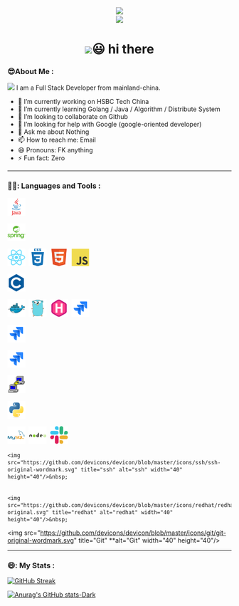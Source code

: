 
<div id=header" align="center">
<img src="https://media.giphy.com/media/bnVMLaBcfZEMatI31d/giphy.gif" width="auto" heigh="auto">
</div>

<div id=profile-counter" align="center" >
<img src="https://komarev.com/ghpvc/?username=kirk-zhang58&style=flat-square&color=blue"  />
</div>


<h1 align="center">
  <img src="https://media.giphy.com/media/hvRJCLFzcasrR4ia7z/giphy.gif" width="30px"/>😃 hi there
  
</h1>

<!-- <div align="center">
  <img src="https://media.giphy.com/media/l46Cy1rHbQ92uuLXa/giphy.gif" width="auto" height="auto"/>

</div> -->


### 😎About Me : 

<img src="https://media.giphy.com/media/3oz8xzYXuCWF1IXv68/giphy.gif" width="50"> I am a Full Stack Developer  from mainland-china.

- 🔭 I’m currently working on HSBC Tech China
- 🌱 I’m currently learning Golang / Java / Algorithm / Distribute System
- 👯 I’m looking to collaborate on Github
- 🤔 I’m looking for help with Google (google-oriented developer)
- 💬 Ask me about Nothing
- 📫 How to reach me: Email
- 😄 Pronouns: FK anything
- ⚡ Fun fact: Zero

--- 

### 👨‍🔧: Languages and Tools :


<div>
  <img src="https://github.com/devicons/devicon/blob/master/icons/java/java-original-wordmark.svg" title="Java" alt="Java" width="40" height="40"/>&nbsp;

  <img src="https://github.com/devicons/devicon/blob/master/icons/spring/spring-original-wordmark.svg" title="Spring" alt="Spring" width="40" height="40"/>&nbsp;


  <img src="https://github.com/devicons/devicon/blob/master/icons/react/react-original.svg" title="React" alt="React " width="40" height="40"/>&nbsp;
  <img src="https://github.com/devicons/devicon/blob/master/icons/css3/css3-plain-wordmark.svg"  title="CSS3" alt="CSS" width="40" height="40"/>&nbsp;
  <img src="https://github.com/devicons/devicon/blob/master/icons/html5/html5-original.svg" title="HTML5" alt="HTML" width="40" height="40"/>&nbsp;
  <img src="https://github.com/devicons/devicon/blob/master/icons/javascript/javascript-original.svg" title="JavaScript" alt="JavaScript" width="40" height="40"/>&nbsp;


<img src="https://github.com/devicons/devicon/blob/master/icons/c/c-plain.svg" title="C"  alt="C" width="40" height="40"/>&nbsp;
  
<img src="https://github.com/devicons/devicon/blob/master/icons/docker/docker-original.svg" title="docker"  alt="docker" width="40" height="40"/>&nbsp;
<img src="https://github.com/devicons/devicon/blob/master/icons/go/go-original.svg" title="golang"  alt="golang" width="40" height="40"/>&nbsp;
<img src="https://github.com/devicons/devicon/blob/master/icons/hugo/hugo-original.svg" title="hugo"  alt="hugo" width="40" height="40"/>&nbsp;
<img src="https://github.com/devicons/devicon/blob/master/icons/jira/jira-original.svg" title="jira"  alt="jira" width="40" height="40"/>&nbsp;
  
 <img src="https://github.com/devicons/devicon/blob/master/icons/jira/jira-original.svg" title="linux"  alt="linux" width="40" height="40"/>&nbsp;
  
<img src="https://github.com/devicons/devicon/blob/master/icons/jira/jira-original.svg" title="latex"  alt="latex" width="40" height="40"/>&nbsp;
  
  
<img src="https://github.com/devicons/devicon/blob/master/icons/putty/putty-original.svg" title="putty"  alt="putty" width="40" height="40"/>&nbsp;
  
<img src="https://github.com/devicons/devicon/blob/master/icons/python/python-original.svg" title="python"  alt="python" width="40" height="40"/>&nbsp;
  
  <img src="https://github.com/devicons/devicon/blob/master/icons/mysql/mysql-original-wordmark.svg" title="MySQL"  alt="MySQL" width="40" height="40"/>&nbsp;
  <img src="https://github.com/devicons/devicon/blob/master/icons/nodejs/nodejs-original-wordmark.svg" title="NodeJS" alt="NodeJS" width="40" height="40"/>&nbsp;
  <img src="https://github.com/devicons/devicon/blob/master/icons/slack/slack-original.svg" title="slack" alt="slack" width="40" height="40"/>&nbsp;
  
    <img src="https://github.com/devicons/devicon/blob/master/icons/ssh/ssh-original-wordmark.svg" title="ssh" alt="ssh" width="40" height="40"/>&nbsp;
  
  
    <img src="https://github.com/devicons/devicon/blob/master/icons/redhat/redhat-original.svg" title="redhat" alt="redhat" width="40" height="40"/>&nbsp;
  
  <img src="https://github.com/devicons/devicon/blob/master/icons/git/git-original-wordmark.svg" title="Git" **alt="Git" width="40" height="40"/>
</div>

--- 

### 😄: My Stats :
[![GitHub Streak](http://github-readme-streak-stats.herokuapp.com?user=kirk-zhang58&theme=dark&date_format=M%20j%5B%2C%20Y%5D)](https://git.io/streak-stats)

[![Anurag's GitHub stats-Dark](https://github-readme-stats.vercel.app/api?username=kirk-zhang58&show_icons=true&theme=dark#gh-dark-mode-only)](https://github.com/anuraghazra/github-readme-stats#gh-dark-mode-only)








